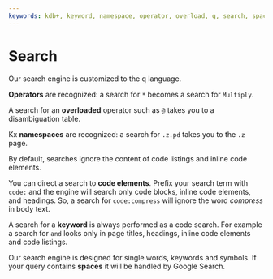 ```yaml
---
keywords: kdb+, keyword, namespace, operator, overload, q, search, space, term
---
```

# Search




Our search engine is customized to the q language. 

**Operators** are recognized: a search for `*` becomes a search for `Multiply`. 

A search for an **overloaded** operator such as `@` takes you to a disambiguation table. 

Kx **namespaces** are recognized: a search for `.z.pd` takes you to the `.z` page.

By default, searches ignore the content of code listings and inline code elements.

You can direct a search to **code elements**. Prefix your search term with `code:` and the engine will search only code blocks, inline code elements, and headings. So, a search for `code:compress` will ignore the word _compress_ in body text. 

A search for a **keyword** is always performed as a code search. For example a search for `and` looks only in page titles, headings, inline code elements and code listings. 

Our search engine is designed for single words, keywords and symbols. If your query contains **spaces** it will be handled by Google Search.